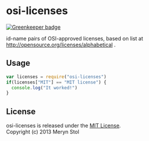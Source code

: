 # osi-licenses 

[![Greenkeeper badge](https://badges.greenkeeper.io/braveg1rl/osi-licenses.svg)](https://greenkeeper.io/)

id-name pairs of OSI-approved licenses, based on list at http://opensource.org/licenses/alphabetical .

## Usage

```javascript
var licenses = require("osi-licenses")
if(licenses["MIT"] == "MIT license") {
  console.log("It worked!")
}
```

## License

osi-licenses is released under the [MIT License](http://opensource.org/licenses/MIT).  
Copyright (c) 2013 Meryn Stol  